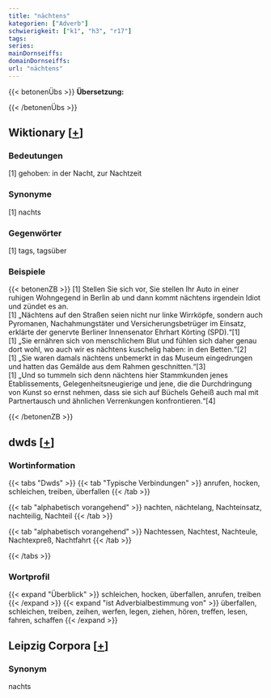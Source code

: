 ```yaml
---
title: "nächtens"
kategorien: ["Adverb"]
schwierigkeit: ["k1", "h3", "r17"]
tags:
series:
mainDornseiffs:
domainDornseiffs:
url: "nächtens"
---
```


{{< betonenÜbs >}}
**Übersetzung:**  
  
{{< /betonenÜbs >}}

## Wiktionary [[+](https://de.wiktionary.org/wiki/nächtens)]

### Bedeutungen
[1] gehoben: in der Nacht, zur Nachtzeit  

### Synonyme
[1] nachts  

### Gegenwörter
[1] tags, tagsüber  

### Beispiele
{{< betonenZB >}}
[1] Stellen Sie sich vor, Sie stellen Ihr Auto in einer ruhigen Wohngegend in Berlin ab und dann kommt nächtens irgendein Idiot und zündet es an.  
[1] „Nächtens auf den Straßen seien nicht nur linke Wirrköpfe, sondern auch Pyromanen, Nachahmungstäter und Versicherungsbetrüger im Einsatz, erklärte der genervte Berliner Innensenator Ehrhart Körting (SPD).“[1]  
[1] „Sie ernähren sich von menschlichem Blut und fühlen sich daher genau dort wohl, wo auch wir es nächtens kuschelig haben: in den Betten.“[2]  
[1] „Sie waren damals nächtens unbemerkt in das Museum eingedrungen und hatten das Gemälde aus dem Rahmen geschnitten.“[3]  
[1] „Und so tummeln sich denn nächtens hier Stammkunden jenes Etablissements, Gelegenheitsneugierige und jene, die die Durchdringung von Kunst so ernst nehmen, dass sie sich auf Büchels Geheiß auch mal mit Partnertausch und ähnlichen Verrenkungen konfrontieren.“[4]  

{{< /betonenZB >}}


## dwds [[+](https://www.dwds.de/wb/nächtens)]

### Wortinformation
{{< tabs "Dwds" >}}
{{< tab "Typische Verbindungen" >}}
anrufen, hocken, schleichen, treiben, überfallen
{{< /tab >}}

{{< tab "alphabetisch vorangehend" >}}
nachten, nächtelang, Nachteinsatz, nachteilig, Nachteil
{{< /tab >}}

{{< tab "alphabetisch vorangehend" >}}
Nachtessen, Nachtest, Nachteule, Nachtexpreß, Nachtfahrt
{{< /tab >}}

{{< /tabs >}}

### Wortprofil
{{< expand "Überblick" >}} schleichen, hocken, überfallen, anrufen, treiben {{< /expand >}}
{{< expand "ist Adverbialbestimmung von" >}} überfallen, schleichen, treiben, zeihen, werfen, legen, ziehen, hören, treffen, lesen, fahren, schaffen {{< /expand >}}

## Leipzig Corpora [[+](https://corpora.uni-leipzig.de/en/res?word=nächtens&corpusId=deu_newscrawl-public_2018)]


### Synonym
nachts


